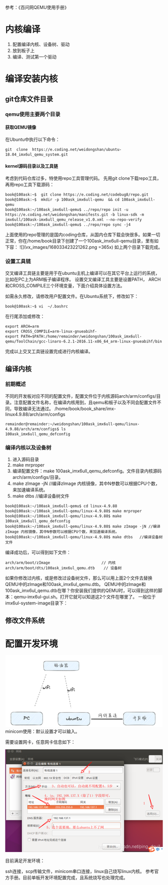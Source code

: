 参考：《百问网QEMU使用手册》

# 内核编译

1. 配置编译内核、设备树、驱动
2. 放到板子上
3. 编译、测试第一个驱动

# 编译安装内核

## git仓库文件目录
### qemu使用主要两个目录
#### 获取QEMU镜像
在Ubuntu中执行以下命令：
```shell
git  clone  https://e.coding.net/weidongshan/ubuntu-18.04_imx6ul_qemu_system.git
```

#### kernel源码目录以及工具链
考虑到代码仓库过多，特使用repo工具管理代码。
先用git clone下载repo工具，再用repo工具下载源码：
```shell
book@100ask:~$  git clone https://e.coding.net/codebug8/repo.git
book@100ask:~$  mkdir -p 100ask_imx6ull-qemu  && cd 100ask_imx6ull-qemu
book@100ask:~/100ask_imx6ull-qemu$ ../repo/repo init -u https://e.coding.net/weidongshan/manifests.git -b linux-sdk -m  imx6ull/100ask-imx6ull_qemu_release_v1.0.xml --no-repo-verify
book@100ask:~/100ask_imx6ull-qemu$ ../repo/repo sync -j4
```
上面使用的repo管理的是国内coding仓库，从国内仓库下载会快很多。如果一切正常，你在/home/book目录下创建了一个100ask_imx6ull-qemu目录，里有如下容：
![](vx_images/168033423221262.png =365x)
如上两个目录下载完成。

### 设置工具链
交叉编译工具链主要是用于在ubuntu主机上编译可以在其它平台上运行的系统，比如在PC上为ARM板子编译程序。
设置交叉编译工具主要是设置PATH， ARCH和CROSS_COMPILE三个环境变量，下面介绍具体设置方法。

如需永久修改，请修改用户配置文件。在Ubuntu系统下，修改如下：
```shell
book@100ask:~$ vi  ~/.bashrc
```
在行尾添加或修改：
```shell
export ARCH=arm
export CROSS_COMPILE=arm-linux-gnueabihf-
export PATH=$PATH:/home/remainder/weidongshan/100ask_imx6ull-qemu/ToolChain/gcc-linaro-6.2.1-2016.11-x86_64_arm-linux-gnueabihf/bin
```

完成以上交叉工具链设置完成进行内核编译。

## 编译内核
### 前期概述
不同的开发板对应不同的配置文件，配置文件位于内核源码arch/arm/configs/目录。注意配置文件名称，在编译内核用到，且qemu和板子以及不同会配置文件不同，导致编译无法通过。
/home/book/book_share/imx-linux4.9.88/arch/arm/configs
```shell
remainder@remainder:~/weidongshan/100ask_imx6ull-qemu/linux-4.9.88/arch/arm/configs$ ls
100ask_imx6ull_qemu_defconfig  
```
### 编译内核以及设备树
1. 进入源码目录
2. make mrproper
3. 编译配置文件：make 100ask_imx6ull_qemu_defconfig。文件目录内核源码arch/arm/configs/目录。
4. make zImage -jN //编译zImage 内核镜像，其中N参数可以根据CPU个数，来加速编译系统。 
5. make dtbs   //编译设备树文件
```shell
book@100ask:~/100ask_imx6ull-qemu$ cd linux-4.9.88
book@100ask:~/100ask_imx6ull-qemu/linux-4.9.88$ make mrproper
book@100ask:~/100ask_imx6ull-qemu/linux-4.9.88$ make 100ask_imx6ull_qemu_defconfig
book@100ask:~/100ask_imx6ull-qemu/linux-4.9.88$ make zImage -jN //编译zImage 内核镜像，其中N参数可以根据CPU个数，来加速编译系统。 
book@100ask:~/100ask_imx6ull-qemu/linux-4.9.88$ make dtbs   //编译设备树文件
```
编译成功后，可以得到如下文件：
```shell
arch/arm/boot/zImage                       // 内核
arch/arm/boot/dts/100ask_imx6ul_qemu.dtb    // 设备树
```
如果你修改过内核，或是修改过设备树文件，那么可以用上面2个文件去替换QEMU中的zImage和100ask_imx6ul_qemu.dtb。
QEMU中的zImage和100ask_imx6ul_qemu.dtb在哪？你安装我们提供的QEMU时，可以得到这样的脚本：qemu-imx6ul-gui.sh。打开它就可以知道这2个文件在哪里了。
一般位于imx6ul-system-image目录下：

## 修改文件系统






# 配置开发环境


![Alt text](./images/image-1.png)
minicom使用：默认设置才可以输入。


需要设置网卡，任意网卡信息如下：

![Alt text](./images/image.png)


目前满足开发环境：

ssh连接，scp传输文件，minicom串口连接，linux自己烧写linux内核。
参考官方手册。目前单板开发环境配置完成，且系统烧写也处理完成。